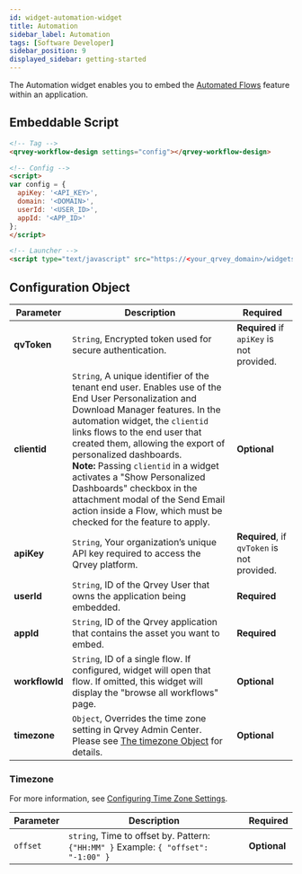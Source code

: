```yaml
---
id: widget-automation-widget
title: Automation
sidebar_label: Automation
tags: [Software Developer]
sidebar_position: 9
displayed_sidebar: getting-started
---
```


The Automation widget enables you to embed the [Automated Flows](../../../composer/09-Automation/overview-of-automation.md) feature within an application.

## Embeddable Script

```html
<!-- Tag -->
<qrvey-workflow-design settings="config"></qrvey-workflow-design>

<!-- Config -->
<script>
var config = {
  apiKey: '<API_KEY>',
  domain: '<DOMAIN>',
  userId: '<USER_ID>',
  appId: '<APP_ID>'
};
</script>

<!-- Launcher -->
<script type="text/javascript" src="https://<your_qrvey_domain>/widgets-launcher/app.js"></script>
```

## Configuration Object

| **Parameter** | **Description** | **Required** |
| --- | --- | --- |
| **qvToken** | `String`, Encrypted token used for secure authentication. | **Required** if `apiKey` is not provided. |
| **clientid** | `String`, A unique identifier of the tenant end user. Enables use of the End User Personalization and Download Manager features. In the automation widget, the `clientid` links flows to the end user that created them, allowing the export of personalized dashboards. <br /> **Note:** Passing `clientid` in a widget activates a "Show Personalized Dashboards" checkbox in the attachment modal of the Send Email action inside a Flow, which must be checked for the feature to apply. | **Optional** |
| **apiKey** | `String`, Your organization’s unique API key required to access the Qrvey platform. | **Required**, if `qvToken` is not provided. |
| **userId** | `String`, ID of the Qrvey User that owns the application being embedded. | **Required**  || `domain` | `String`, The base URL of your Qrvey instance. | **Required** | 
| **appId** | `String`,  ID of the Qrvey application that contains the asset you want to embed. | **Required** |
| **workflowId** | `String`, ID of a single flow. If configured, widget will open that flow. If omitted, this widget will display the "browse all workflows" page. | **Optional** |
| **timezone** | `Object`, Overrides the time zone setting in Qrvey Admin Center. Please see [The timezone Object](#the-timezone-object) for details.  | **Optional** | 

### Timezone

For more information, see [Configuring Time Zone Settings](../../10-Timezone%20Settings/timezone-support.md).

| **Parameter** | **Description** | **Required** |
| --- | --- | --- |
| `offset` | `string`, Time to offset by. Pattern: `{"HH:MM" }` Example: `{ "offset": "-1:00" }`   | **Optional** | 
